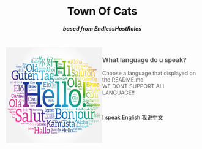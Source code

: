 <h1 align="center">Town Of Cats</h1>
<h5 align="center">based from EndlessHostRoles</h5>

<br>

<img align="left" alt="Cover" src="Resources/Images/LanguageChoose.jpg" width="50%" height="250" />

<p align="right">

> ### What language do u speak?
>
> Choose a language that displayed on the README.md  
> WE DONT SUPPORT ALL LANGUAGE!!  
<br>

</p>
<p align="center">

[I speak English](https://github.com/AboringCat/TownOfCats/blob/Dev-Unstable/Resources/READMEs/README-EN.md)
[我说中文](https://github.com/AboringCat/TownOfCats/blob/Dev-Unstable/Resources/READMEs/README-CN.md)

<br>


